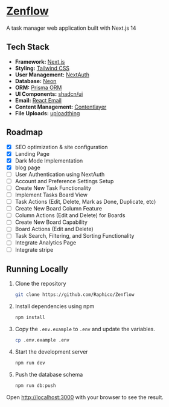 # [Zenflow](https://zenflow.vercel.app/)

A task manager web application built with Next.js 14

## Tech Stack

- **Framework:** [Next.js](https://nextjs.org)
- **Styling:** [Tailwind CSS](https://tailwindcss.com)
- **User Management:** [NextAuth](https://next-auth.js.org/)
- **Database:** [Neon](https://neon.tech/)
- **ORM:** [Prisma ORM](https://www.prisma.io)
- **UI Components:** [shadcn/ui](https://ui.shadcn.com)
- **Email:** [React Email](https://react.email)
- **Content Management:** [Contentlayer](https://www.contentlayer.dev)
- **File Uploads:** [uploadthing](https://uploadthing.com)

## Roadmap

- [x] SEO optimization & site configuration
- [x] Landing Page
- [x] Dark Mode Implementation
- [x] blog page
- [ ] User Authentication using NextAuth
- [ ] Account and Preference Settings Setup
- [ ] Create New Task Functionality
- [ ] Implement Tasks Board View
- [ ] Task Actions (Edit, Delete, Mark as Done, Duplicate, etc)
- [ ] Create New Board Column Feature
- [ ] Column Actions (Edit and Delete) for Boards
- [ ] Create New Board Capability
- [ ] Board Actions (Edit and Delete)
- [ ] Task Search, Filtering, and Sorting Functionality
- [ ] Integrate Analytics Page
- [ ] Integrate stripe

## Running Locally

1. Clone the repository

   ```bash
   git clone https://github.com/Raphico/Zenflow
   ```

2. Install dependencies using npm

   ```bash
   npm install
   ```

3. Copy the `.env.example` to `.env` and update the variables.

   ```bash
   cp .env.example .env
   ```

4. Start the development server

   ```bash
   npm run dev
   ```

5. Push the database schema

   ```bash
   npm run db:push
   ```

Open [http://localhost:3000](http://localhost:3000) with your browser to see the result.
